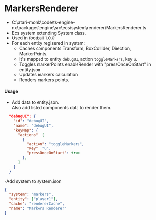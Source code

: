 # MarkersRenderer

- C:\atari-monk\code\ts-engine-nx\packages\engine\src\ecs\system\renderer\MarkersRenderer.ts
- Ecs system extending System class.
- Used in football 1.0.0
- For each entity regisered in system:
  - Caches components Transform, BoxCollider, Direction, MarkerPoints.
  - It's mapped to entity `debugUI`, action `toggleMarkers`, key `u`.
  - Toggles markerPoints enableRender with "pressOnceOnStart" in entity.json
  - Updates markers calculation.
  - Renders markers points.

#### Usage

- Add data to entity.json.  
  Also add listed components data to render them.

```json
  "debugUI": {
    "id": "debugUI",
    "name": "debugUI",
    "keyMap": {
      "actions": [
        {
          "action": "toggleMarkers",
          "key": "u",
          "pressOnceOnStart": true
        },
      ]
    }
  }
```

-Add system to system.json

```json
{
  "system": "markers",
  "entity": ["player1"],
  "cache": "rendererCache",
  "name": "Markers Renderer"
}
```
